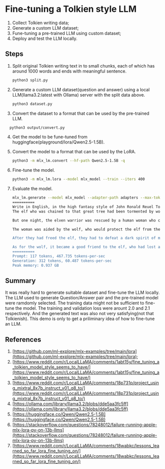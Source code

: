 # Fine-tuning a Tolkien style LLM

1. Collect Tolkien writing data;
2. Generate a custom LLM dataset;
3. Fune-tuning a pre-trained LLM using custom dataset;
4. Deploy and test the LLM locally.

## Steps

1. Split original Tolkien writing text in to small chunks, each of which has around 1000 words and ends with meaningful sentence.

   ```bash
   python3 split.py
   ```
2. Generate a custom LLM dataset(question and answer) using a local LLM(llama3.2:latest with Ollama) server with the split data above.

   ```bash
   python3 dataset.py
   ```
3. Convert the dataset to a format that can be used by the pre-trained LLM.

```bash
  python3 output/convert.py
```

4. Get the model to be fune-tuned from huggingface(playground/lora/Qwen2.5-1.5B).
5. Convert the model to a format that can be used by the LoRA.

   ```bash
   python3 -m mlx_lm.convert --hf-path Qwen2.5-1.5B -q
   ```
6. Fine-tune the model.

   ```bash
   python3 -m mlx_lm.lora --model mlx_model --train --iters 400
   ```
7. Evaluate the model.

   ```bash
   mlx_lm.generate --model mlx_model --adapter-path adapters --max-tokens 1000 --temp .7 --prompt "Write a story section in English, in the high fantasy style of John Ronald Reuel Tolkien, where an elven warrior has been chained to a great tree, tormented by wolves and evil spirits.  He is rescued one night by a human woman who casts a spell of mists of concealment.  She is aided by a silver-haired wolf with grey eyes.  After they free the elf, they must defeat a dark spirit of malice that can only be harmed by light."
   ==========
   Write in English, in the high fantasy style of John Ronald Reuel Tolkien.
   The elf who was chained to that great tree had been tormented by wolves and evil spirits for many years. He had no food or water to drink, and his body was slowly dying from hunger. The wolves would come and eat his flesh, leaving no bones to be seen, and the evil spirits would haunt him, whispering dark words and threatening to take his soul away.

   But one night, the elven warrior was rescued by a human woman who cast a spell of mists of concealment. She was dressed in black and wore no armor, but her eyes were sharp and piercing. She had a silver-haired wolf with grey eyes that followed the elf everywhere he went.

   The woman was aided by the wolf, who would protect the elf from the evil spirits and wolves. Together, they took him back to a nearby town where they were taken to a healer. They were given food and water to drink, and the healer was able to help the elf's body start to heal.

   After they had freed the elf, they had to defeat a dark spirit of malice that could only be harmed by light. They were able to use a magic spell to banish the dark spirit away, but it was said that it would take a very long time for the spirit to be completely banished.

   As for the wolf, it became a good friend to the elf, who had lost all hope of ever being free again. And they looked forward to a brighter future together.
   ==========
   Prompt: 117 tokens, 467.735 tokens-per-sec
   Generation: 312 tokens, 60.487 tokens-per-sec
   Peak memory: 0.937 GB
   ```

## Summary

It was really hard to generate suitable dataset and fine-tune the LLM locally. The LLM used to generate Question/Answer pair and the pre-trained model were ramdomly selected. The training data might not be sufficient to fine-tune the model. The training and validation loss were arount 2.0 and 2.1 respectively. And the generated text was also not very satisfying(not that Tolkienish). This demo is only to get a priliminary idea of how to fine-tune an LLM.

## References
1. [https://github.com/ml-explore/mlx-examples/tree/main/lora](https://github.com/ml-explore/mlx-examples/tree/main/lora);
2. [https://www.reddit.com/r/LocalLLaMA/comments/1abt15y/fine_tuning_a_tolkien_model_style_seems_to_have/](https://www.reddit.com/r/LocalLLaMA/comments/1abt15y/fine_tuning_a_tolkien_model_style_seems_to_have/)
3. [https://www.reddit.com/r/LocalLLaMA/comments/18p731p/project_using_mixtral_8x7b_instruct_v01_q8_to/](https://www.reddit.com/r/LocalLLaMA/comments/18p731p/project_using_mixtral_8x7b_instruct_v01_q8_to/)
4. [https://ollama.com/library/llama3.2/blobs/dde5aa3fc5ff](https://ollama.com/library/llama3.2/blobs/dde5aa3fc5ff)
5. [https://huggingface.co/Qwen/Qwen2.5-1.5B](https://huggingface.co/Qwen/Qwen2.5-1.5B)
6. [https://stackoverflow.com/questions/78248012/failure-running-apple-mlx-lora-py-on-13b-llms](https://stackoverflow.com/questions/78248012/failure-running-apple-mlx-lora-py-on-13b-llms)
7. [https://www.reddit.com/r/LocalLLaMA/comments/18wabkc/lessons_learned_so_far_lora_fine_tuning_on/](https://www.reddit.com/r/LocalLLaMA/comments/18wabkc/lessons_learned_so_far_lora_fine_tuning_on/)